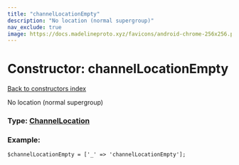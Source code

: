 ```yaml
---
title: "channelLocationEmpty"
description: "No location (normal supergroup)"
nav_exclude: true
image: https://docs.madelineproto.xyz/favicons/android-chrome-256x256.png
---
```

# Constructor: channelLocationEmpty  
[Back to constructors index](/API_docs/constructors/index.html)



No location (normal supergroup)




### Type: [ChannelLocation](/API_docs/types/ChannelLocation.html)


### Example:

```
$channelLocationEmpty = ['_' => 'channelLocationEmpty'];
```  
